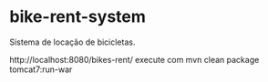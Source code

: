 # bike-rent-system
Sistema de locação de bicicletas.

http://localhost:8080/bikes-rent/
execute com mvn clean package tomcat7:run-war